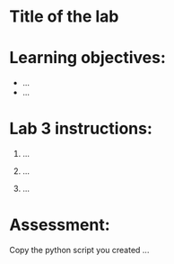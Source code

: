# Title of the lab

# Learning objectives:

- ...
- ...

# Lab 3 instructions:

1. ...

2. ...

3. ...

# Assessment:

Copy the python script you created ... 